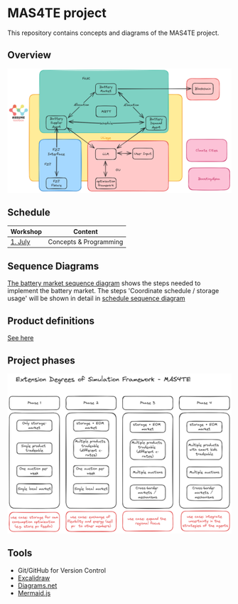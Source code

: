 # MAS4TE project

This repository contains concepts and diagrams of the MAS4TE project.

## Overview

![MAS4TE project overview](./media/mas4te-overview.png)

## Schedule

| Workshop | Content |
|----------|---------|
| [1. July](./2025-07-01-workshop/README.md)  | Concepts & Programming  |

## Sequence Diagrams
[The battery market sequence diagram](./seq_diagrams/battery_market_seq_diagram.md) shows the steps needed to implement the battery market. The steps 'Coordinate schedule / storage usage' will be shown in detail in [schedule sequence diagram](./seq_diagrams/battery_schedule_seq.md)


## Product definitions
[See here](./virtual_products.md)

## Project phases

![MAS4TE](./media/mas4te-configuration-phase-fhac.png)


## Tools

- Git/GitHub for Version Control
- [Excalidraw](https://draw.nowum.fh-aachen.de/)
- [Diagrams.net](https://app.diagrams.net/)
- [Mermaid.js](https://mermaid.live/)
